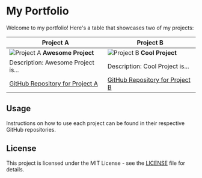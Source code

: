 # My Portfolio

Welcome to my portfolio! Here's a table that showcases two of my projects:

| Project A                                                      | Project B                                                      |
| -------------------------------------------------------------- | -------------------------------------------------------------- |
| ![Project A](https://drive.google.com/file/d/1qllBjsBKwjymM75BY_9es7d1Y6APAHxu/view?usp=drive_link) **Awesome Project** | ![Project B](https://your-image-link-b.com) **Cool Project**    |
| Description: Awesome Project is...                               | Description: Cool Project is...                                 |
| [GitHub Repository for Project A](https://github.com/your-username/project-a) | [GitHub Repository for Project B](https://github.com/your-username/project-b) |

## Usage

Instructions on how to use each project can be found in their respective GitHub repositories.

## License

This project is licensed under the MIT License - see the [LICENSE](LICENSE) file for details.

